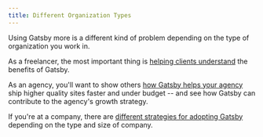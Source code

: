 ```yaml
---
title: Different Organization Types
---
```


Using Gatsby more is a different kind of problem depending on the type of organization you work in.

As a freelancer, the most important thing is [helping clients understand](/docs/winning-over-clients/) the benefits of Gatsby.

As an agency, you'll want to show others [how Gatsby helps your agency](/docs/gatsby-for-agencies/) ship higher quality sites faster and under budget -- and see how Gatsby can contribute to the agency's growth strategy.

If you're at a company, there are [different strategies for adopting Gatsby](/docs/gatsby-for-companies/) depending on the type and size of company.

<GuideList slug={props.slug} />
